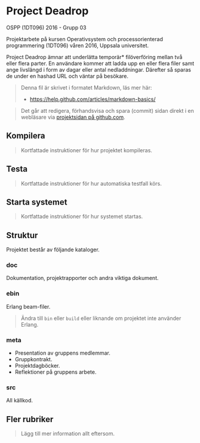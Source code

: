 # Project Deadrop

OSPP (1DT096) 2016 - Grupp 03

Projektarbete på kursen Operativsystem och processorienterad
programmering (1DT096) våren 2016, Uppsala universitet.

Project Deadrop ämnar att underlätta temporär* filöverföring mellan två eller flera parter. En användare kommer att ladda upp en eller flera filer samt ange livslängd i form av dagar eller antal nedladdningar. Därefter så sparas de under en hashad URL och väntar på besökare.

> Denna fil är skrivet i formatet Markdown, läs mer här:
>
> - https://help.github.com/articles/markdown-basics/

> Det går att redigera, förhandsvisa och spara (commit) sidan direkt i
> en webläsare via [projektsidan på github.com](./README.md).

## Kompilera

> Kortfattade instruktioner för hur projektet kompileras.

## Testa

> Kortfattade instruktioner för hur automatiska testfall körs.

## Starta systemet

> Kortfattade instruktioner för hur systemet startas.

## Struktur

Projektet består av följande kataloger.

### doc

Dokumentation, projektrapporter och andra viktiga dokument.

### ebin

Erlang beam-filer.

> Ändra till `bin` eller `build` eller liknande om projektet inte
> använder Erlang.

### meta

- Presentation av gruppens medlemmar.
- Gruppkontrakt.
- Projektdagböcker.
- Reflektioner på gruppens arbete.

### src

All källkod.

## Fler rubriker

> Lägg till mer information allt eftersom.
